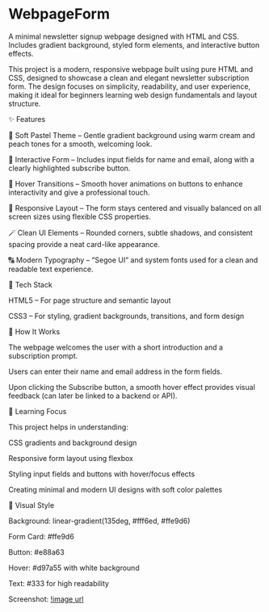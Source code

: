 # WebpageForm
A minimal newsletter signup webpage designed with HTML and CSS. Includes gradient background, styled form elements, and interactive button effects.

This project is a modern, responsive webpage built using pure HTML and CSS, designed to showcase a clean and elegant newsletter subscription form. The design focuses on simplicity, readability, and user experience, making it ideal for beginners learning web design fundamentals and layout structure.

✨ Features

🎨 Soft Pastel Theme – Gentle gradient background using warm cream and peach tones for a smooth, welcoming look.

🧾 Interactive Form – Includes input fields for name and email, along with a clearly highlighted subscribe button.

💫 Hover Transitions – Smooth hover animations on buttons to enhance interactivity and give a professional touch.

📱 Responsive Layout – The form stays centered and visually balanced on all screen sizes using flexible CSS properties.

🪄 Clean UI Elements – Rounded corners, subtle shadows, and consistent spacing provide a neat card-like appearance.

🔠 Modern Typography – “Segoe UI” and system fonts used for a clean and readable text experience.

🧱 Tech Stack

HTML5 – For page structure and semantic layout

CSS3 – For styling, gradient backgrounds, transitions, and form design

🚀 How It Works

The webpage welcomes the user with a short introduction and a subscription prompt.

Users can enter their name and email address in the form fields.

Upon clicking the Subscribe button, a smooth hover effect provides visual feedback (can later be linked to a backend or API).

🎯 Learning Focus

This project helps in understanding:

CSS gradients and background design

Responsive form layout using flexbox

Styling input fields and buttons with hover/focus effects

Creating minimal and modern UI designs with soft color palettes

📸 Visual Style

Background: linear-gradient(135deg, #fff6ed, #ffe9d6)

Form Card: #ffe9d6

Button: #e88a63

Hover: #d97a55 with white background

Text: #333 for high readability

Screenshot:
[!image url]()
